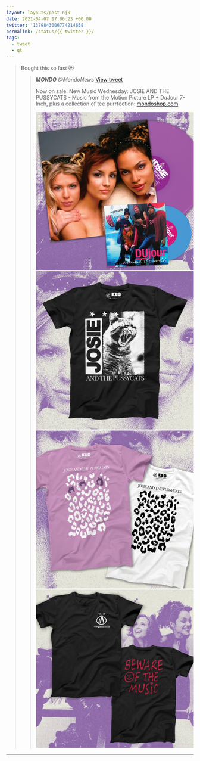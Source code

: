 ```yaml
---
layout: layouts/post.njk
date: 2021-04-07 17:06:23 +00:00
twitter: '1379843006774214658'
permalink: /status/{{ twitter }}/
tags: 
  - tweet
  - qt
---
```


> Bought this so fast 😻 
> 
> > <cite>**MONDO** @MondoNews</cite> [View tweet](https://twitter.com/MondoNews/status/1379841472284004365)
> > 
> > Now on sale. New Music Wednesday: JOSIE AND THE PUSSYCATS - Music from the Motion Picture LP + DuJour 7-Inch, plus a collection of tee purrfection: [mondoshop.com](http://mondoshop.com)
> > 
> > ![Josie and the Pussycats vinyl record](/img/_qt/EyYtDZ0WEAAFPTa.jpg)
> > ![Josie and the Pussycats black tshirt](/img/_qt/EyYtWyrXIAwnc92.jpg)
> > ![purple and white tshirts with leopard print](/img/_qt/EyYtYj_WYAMXGZj.jpg)
> > ![Mega Records tshirt](/img/_qt/EyYtak3WgAEA1J1.jpg)

---
